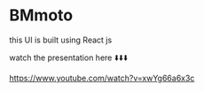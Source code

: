 # BMmoto

this UI is built using React js

watch the presentation here ⬇️⬇️⬇️

https://www.youtube.com/watch?v=xwYg66a6x3c
